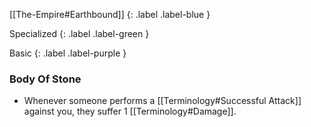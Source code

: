 [[The-Empire#Earthbound]]
{: .label .label-blue }

Specialized
{: .label .label-green }

Basic
{: .label .label-purple }
### Body Of Stone

* Whenever someone performs a [[Terminology#Successful Attack]] against you, they suffer 1 [[Terminology#Damage]].